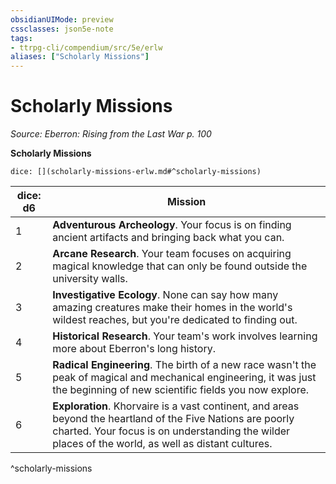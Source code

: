 ```yaml
---
obsidianUIMode: preview
cssclasses: json5e-note
tags:
- ttrpg-cli/compendium/src/5e/erlw
aliases: ["Scholarly Missions"]
---
```

# Scholarly Missions
*Source: Eberron: Rising from the Last War p. 100* 

**Scholarly Missions**

`dice: [](scholarly-missions-erlw.md#^scholarly-missions)`

| dice: d6 | Mission |
|----------|---------|
| 1 | **Adventurous Archeology**. Your focus is on finding ancient artifacts and bringing back what you can. |
| 2 | **Arcane Research**. Your team focuses on acquiring magical knowledge that can only be found outside the university walls. |
| 3 | **Investigative Ecology**. None can say how many amazing creatures make their homes in the world's wildest reaches, but you're dedicated to finding out. |
| 4 | **Historical Research**. Your team's work involves learning more about Eberron's long history. |
| 5 | **Radical Engineering**. The birth of a new race wasn't the peak of magical and mechanical engineering, it was just the beginning of new scientific fields you now explore. |
| 6 | **Exploration**. Khorvaire is a vast continent, and areas beyond the heartland of the Five Nations are poorly charted. Your focus is on understanding the wilder places of the world, as well as distant cultures. |
^scholarly-missions
